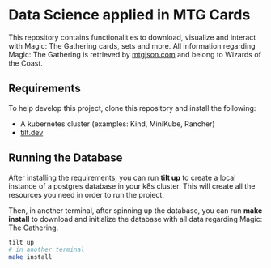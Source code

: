 # Data Science applied in MTG Cards

This repository contains functionalities to download, visualize and interact with Magic: The Gathering cards, sets and more. All information regarding Magic: The Gathering is retrieved by [mtgjson.com](https://mtgjson.com/) and belong to Wizards of the Coast.

## Requirements

To help develop this project, clone this repository and install the following:

- A kubernetes cluster (examples: Kind, MiniKube, Rancher)
- [tilt.dev](https://tilt.dev/)

## Running the Database

After installing the requirements, you can run **tilt up** to create a local instance of a postgres database in your k8s cluster. This will create all the resources you need in order to run the project.

Then, in another terminal, after spinning up the database, you can run **make install** to download and initialize the database with all data regarding Magic: The Gathering.

```sh
tilt up
# in another terminal
make install
```


